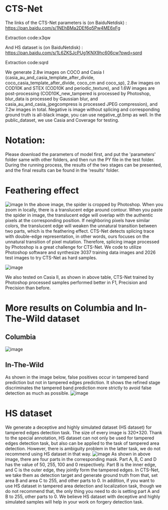 # CTS-Net
The links of the CTS-Net parameters is (on BaiduNetdisk) : https://pan.baidu.com/s/1NEhBMa2DEf6q5Pw4ME6xFg 

Extraction code:x3qw

And HS dataset is (on BaiduNetdisk) : https://pan.baidu.com/s/1L6ZKSJcPUg1KNX9hc606cw?pwd=sqrd

Extraction code:sqrd

We generate 2.8w images on COCO and Casia I (casia_au_and_casia_template_after_divide, coco_casia_template_after_divide, coco_cm and coco_sp), 2.8w images on COD10K and STEX (COD10K and periodic_texture), and 1.6W images are post-processing (COD10K_new_tampered is processed by Photoshop, blur_data is processed by Gaussian blur, and casia_au_and_casia_jpegcompress is processed JPEG compression), and 7.2w images in total. Negative is image without splicing and corresponding ground truth is all-black image, you can use negative_gt.bmp as well. In the public_dataset, we use Casia and Coverage for testing. 

# Notation:
Please download the parameters of model first, and put the 'parameters' folder same with other folders, and then run the PY file in the test folder. During the running process, the results of the two stages can be presented, and the final results can be found in the 'results' folder.


# Feathering effect
![image](https://user-images.githubusercontent.com/73570008/151310727-02e5af0a-afdc-43d1-96b7-d25a1a961ce1.png)
In the above image, the spider is cropped by Photoshop. When you zoom in locally, there is a translucent edge around contour. When you paste the spider in image, the translucent edge will overlap with the authentic pixels at the corresponding position. If neighboring pixels have similar colors, the translucent edge will weaken the unnatural transition between two parts, which is the feathering effect.
CTS-Net detects splicing trace with double-edge representation, in other words, ours focuses on the unnatural transition of pixel mutation. Therefore, splicing image processed by Photoshop is a great challenge for CTS-Net. We code to utilize Photoshop software and synthesize 3037 training data images and 2026 test images to try CTS-Net as hard samples.

![image](https://user-images.githubusercontent.com/73570008/151317428-61d763dc-6b0b-4355-af73-95eb45a7fd76.png)

We also tested on Casia II, as shown in above table, CTS-Net trained by Photoshop processed samples performed better in F1, Precision and Precision than before.

# More results on Columbia and In-The-Wild dataset
## Columbia
![image](https://user-images.githubusercontent.com/73570008/151368152-55c863bc-25b7-4d3e-8f4d-d767f48a089f.png)

## In-The-Wild
As shown in the image below, false positives occur in tampered band prediction but not in tampered edges prediction. It shows the refined stage discriminates the tampered band prediction more strictly to avoid false detection as much as possible.
![image](https://user-images.githubusercontent.com/73570008/151360172-e3f5f368-0f36-4422-b532-3c956d34dea2.png)

# HS dataset
We generate a deceptive and highly simulated dataset (HS dataset) for tampered edges detection task. The size of every image is 320*320. Thank to the special annotation, HS dataset can not only be used for tampered edges detection task, but also can be applied to the task of tampered area detection. However, there is ambiguity problem in the latter task, we do not recommend using HS dataset in that way.
![image](https://user-images.githubusercontent.com/73570008/151368997-26baaaea-5a0f-410a-a695-b5c867045c64.png)
As shown in above image, there are four parts in the corresponding mask. Part A, B, C and D has the value of 50, 255, 100 and 0 respectively. Part B is the inner edge, and C is the outer edge, they jointly form the tampered edges. In CTS-Net, we take them as detection target and generate ground truth from that, set area B and area C to 255, and other parts to 0. 
In addition, if you want to use HS dataset in tampered area detection and localization task, though we do not recommend that, the only thing you need to do is setting part A and B to 255, other parts to 0. We believe HS dataset with deceptive and highly simulated samples will help in your work on forgery detection task.

